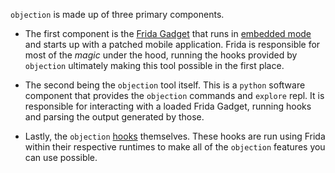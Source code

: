 `objection` is made up of three primary components.

* The first component is the [Frida Gadget](https://www.frida.re/) that runs in [embedded mode](https://www.frida.re/docs/modes/) and starts up with a patched mobile application. Frida is responsible for most of the _magic_ under the hood, running the hooks provided by `objection` ultimately making this tool possible in the first place.

* The second being the `objection` tool itself. This is a `python` software component that provides the `objection` commands and `explore` repl. It is responsible for interacting with a loaded Frida Gadget, running hooks and parsing the output generated by those.

* Lastly, the `objection` [hooks](https://github.com/sensepost/objection/tree/master/objection/hooks) themselves. These hooks are run using Frida within their respective runtimes to make all of the `objection` features you can use possible.